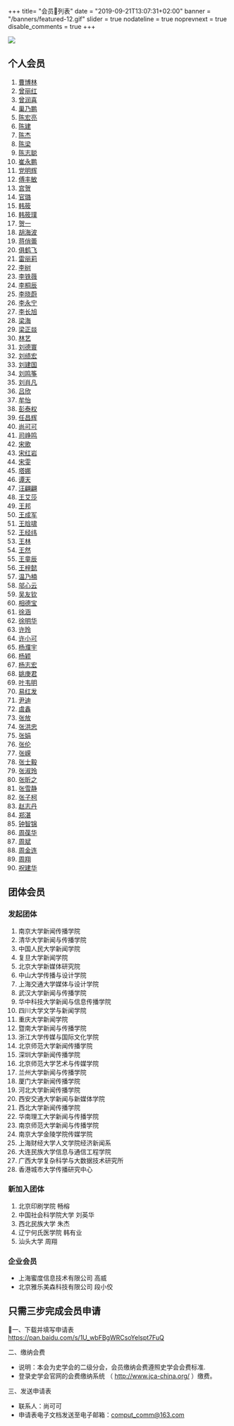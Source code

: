 +++
title= "会员列表"
date = "2019-09-21T13:07:31+02:00"
banner = "/banners/featured-12.gif"
slider = true
nodateline = true
noprevnext = true
disable_comments = true
+++

![](/banners/featured-10.jpg)

## 个人会员

1. [曹博林](https://ccr-china.github.io/membership/曹博林.html)
1. [曾丽红](https://ccr-china.github.io/membership/曾丽红.html)
1. [曾润喜](https://ccr-china.github.io/membership/曾润喜.html)
1. [巢乃鹏](https://ccr-china.github.io/membership/巢乃鹏.html)
1. [陈宏亮](https://ccr-china.github.io/membership/陈宏亮.html)
1. [陈建](https://ccr-china.github.io/membership/陈建.html)
1. [陈杰](https://ccr-china.github.io/membership/陈杰.html)
1. [陈梁](https://ccr-china.github.io/membership/陈梁.html)
1. [陈志聪](https://ccr-china.github.io/membership/陈志聪.html)
1. [崔永鹏](https://ccr-china.github.io/membership/崔永鹏.html)
1. [党明辉](https://ccr-china.github.io/membership/党明辉.html)
1. [傅丰敏](https://ccr-china.github.io/membership/傅丰敏.html)
1. [宫贺](https://ccr-china.github.io/membership/宫贺.html)
1. [官璐](https://ccr-china.github.io/membership/官璐.html)
1. [韩筱](https://ccr-china.github.io/membership/韩筱.html)
1. [韩筱璞](https://ccr-china.github.io/membership/韩筱璞.html)
1. [贺一](https://ccr-china.github.io/membership/贺一.html)
1. [胡海波](https://ccr-china.github.io/membership/胡海波.html)
1. [蒋俏蕾](https://ccr-china.github.io/membership/蒋俏蕾.html)
1. [俱鹤飞](https://ccr-china.github.io/membership/俱鹤飞.html)
1. [雷丽莉](https://ccr-china.github.io/membership/雷丽莉.html)
1. [李树](https://ccr-china.github.io/membership/李树.html)
1. [李铁薇](https://ccr-china.github.io/membership/李铁薇.html)
1. [李桐辰](https://ccr-china.github.io/membership/李桐辰.html)
1. [李晓蔚](https://ccr-china.github.io/membership/李晓蔚.html)
1. [李永宁](https://ccr-china.github.io/membership/李永宁.html)
1. [李长旭](https://ccr-china.github.io/membership/李长旭.html)
1. [梁海](https://ccr-china.github.io/membership/梁海.html)
1. [梁正燚](https://ccr-china.github.io/membership/梁正燚.html)
1. [林艺](https://ccr-china.github.io/membership/林艺.html)
1. [刘德寰](https://ccr-china.github.io/membership/刘德寰.html)
1. [刘绩宏](https://ccr-china.github.io/membership/刘绩宏.html)
1. [刘建国](https://ccr-china.github.io/membership/刘建国.html)
1. [刘鸣筝](https://ccr-china.github.io/membership/刘鸣筝.html)
1. [刘肖凡](https://ccr-china.github.io/membership/刘肖凡.html)
1. [吕欣](https://ccr-china.github.io/membership/吕欣.html)
1. [牟怡](https://ccr-china.github.io/membership/牟怡.html)
1. [彭泰权](https://ccr-china.github.io/membership/彭泰权.html)
1. [任昌辉](https://ccr-china.github.io/membership/任昌辉.html)
1. [尚可可](https://ccr-china.github.io/membership/尚可可.html)
1. [司峥鸣](https://ccr-china.github.io/membership/司峥鸣.html)
1. [宋歌](https://ccr-china.github.io/membership/宋歌.html)
1. [宋红岩](https://ccr-china.github.io/membership/宋红岩.html)
1. [宋雯](https://ccr-china.github.io/membership/宋雯.html)
1. [塔娜](https://ccr-china.github.io/membership/塔娜.html)
1. [谭天](https://ccr-china.github.io/membership/谭天.html)
1. [汪翩翩](https://ccr-china.github.io/membership/汪翩翩.html)
1. [王艾莎](https://ccr-china.github.io/membership/王艾莎.html)
1. [王邦](https://ccr-china.github.io/membership/王邦.html)
1. [王成军](https://ccr-china.github.io/membership/王成军.html)
1. [王晗啸](https://ccr-china.github.io/membership/王晗啸.html)
1. [王经纬](https://ccr-china.github.io/membership/王经纬.html)
1. [王林](https://ccr-china.github.io/membership/王林.html)
1. [王然](https://ccr-china.github.io/membership/王然.html)
1. [王童辰](https://ccr-china.github.io/membership/王童辰.html)
1. [王梓懿](https://ccr-china.github.io/membership/王梓懿.html)
1. [温乃楠](https://ccr-china.github.io/membership/温乃楠.html)
1. [邬心云](https://ccr-china.github.io/membership/邬心云.html)
1. [吴友钦](https://ccr-china.github.io/membership/吴友钦.html)
1. [相德宝](https://ccr-china.github.io/membership/相德宝.html)
1. [徐涵](https://ccr-china.github.io/membership/徐涵.html)
1. [徐明华](https://ccr-china.github.io/membership/徐明华.html)
1. [许玲](https://ccr-china.github.io/membership/许玲.html)
1. [许小可](https://ccr-china.github.io/membership/许小可.html)
1. [杨濮宇](https://ccr-china.github.io/membership/杨濮宇.html)
1. [杨颖](https://ccr-china.github.io/membership/杨颖.html)
1. [杨志宏](https://ccr-china.github.io/membership/杨志宏.html)
1. [姚庚君](https://ccr-china.github.io/membership/姚庚君.html)
1. [叶韦明](https://ccr-china.github.io/membership/叶韦明.html)
1. [易红发](https://ccr-china.github.io/membership/易红发.html)
1. [尹迪](https://ccr-china.github.io/membership/尹迪.html)
1. [虞鑫](https://ccr-china.github.io/membership/虞鑫.html)
1. [张放](https://ccr-china.github.io/membership/张放.html)
1. [张洪忠](https://ccr-china.github.io/membership/张洪忠.html)
1. [张娟](https://ccr-china.github.io/membership/张娟.html)
1. [张伦](https://ccr-china.github.io/membership/张伦.html)
1. [张嵘](https://ccr-china.github.io/membership/张嵘.html)
1. [张士毅](https://ccr-china.github.io/membership/张士毅.html)
1. [张淑玲](https://ccr-china.github.io/membership/张淑玲.html)
1. [张昕之](https://ccr-china.github.io/membership/张昕之.html)
1. [张雪静](https://ccr-china.github.io/membership/张雪静.html)
1. [张子柯](https://ccr-china.github.io/membership/张子柯.html)
1. [赵志丹](https://ccr-china.github.io/membership/赵志丹.html)
1. [郑湛](https://ccr-china.github.io/membership/郑湛.html)
1. [钟智锦](https://ccr-china.github.io/membership/钟智锦.html)
1. [周葆华](https://ccr-china.github.io/membership/周葆华.html)
1. [周斌](https://ccr-china.github.io/membership/周斌.html)
1. [周金连](https://ccr-china.github.io/membership/周金连.html)
1. [周翔](https://ccr-china.github.io/membership/周翔.html)
1. [祝建华](https://ccr-china.github.io/membership/祝建华.html)

## 团体会员

### 发起团体

1.	南京大学新闻传播学院
2.	清华大学新闻与传播学院
3.	中国人民大学新闻学院
4.	复旦大学新闻学院
5.	北京大学新媒体研究院
6.	中山大学传播与设计学院
7.	上海交通大学媒体与设计学院
8.	武汉大学新闻与传播学院
9.	华中科技大学新闻与信息传播学院
10.	四川大学文学与新闻学院
11.	重庆大学新闻学院
12.	暨南大学新闻与传播学院
13.	浙江大学传媒与国际文化学院
14.	北京师范大学新闻传播学院
15.	深圳大学新闻传播学院
16.	北京师范大学艺术与传媒学院
17.	兰州大学新闻与传播学院
18.	厦门大学新闻传播学院
19.	河北大学新闻传播学院
20.	西安交通大学新闻与新媒体学院
21.	西北大学新闻传播学院
22.	华南理工大学新闻与传播学院
23.	南京师范大学新闻与传播学院
24.	南京大学金陵学院传媒学院
25.	上海财经大学人文学院经济新闻系
26.	大连民族大学信息与通信工程学院
27.	广西大学复杂科学与大数据技术研究所
28. 香港城市大学传播研究中心

### 新加入团体

1. 北京印刷学院 畅榕
1. 中国社会科学院大学 刘英华
1. 西北民族大学 朱杰
1. 辽宁何氏医学院 韩有业
1. 汕头大学 周翔

### 企业会员

- 上海蜜度信息技术有限公司 高威
- 北京雅乐美森科技有限公司 段小佼




## 只需三步完成会员申请

一、下载并填写申请表
https://pan.baidu.com/s/1U_wbFBgWRCsoYelspt7FuQ

二、缴纳会费

- 说明：本会为史学会的二级分会，会员缴纳会费遵照史学会会费标准.
- 登录史学会官网的会费缴纳系统 （ http://www.jca-china.org/ ）缴费。

三、发送申请表

- 联系人：尚可可
- 申请表电子文档发送至电子邮箱：comput_comm@163.com
